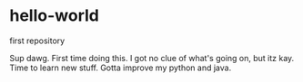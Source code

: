 # hello-world
first repository

Sup dawg. First time doing this. I got no clue of what's going on, but itz kay.
Time to learn new stuff.
Gotta improve my python and java.
